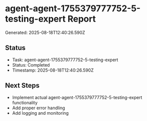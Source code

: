 # agent-agent-1755379777752-5-testing-expert Report

Generated: 2025-08-18T12:40:26.590Z

## Status
- Task: agent-agent-1755379777752-5-testing-expert
- Status: Completed
- Timestamp: 2025-08-18T12:40:26.590Z

## Next Steps
- Implement actual agent-agent-1755379777752-5-testing-expert functionality
- Add proper error handling
- Add logging and monitoring

